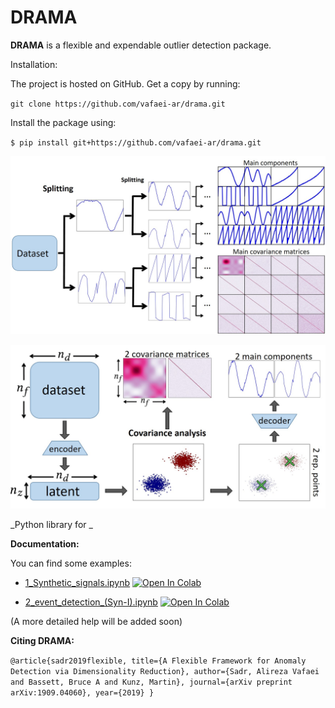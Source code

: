 DRAMA
=======

**DRAMA** is a flexible and expendable outlier detection package.


Installation:

The project is hosted on GitHub. Get a copy by running:

``git clone https://github.com/vafaei-ar/drama.git``

Install the package using:

``$ pip install git+https://github.com/vafaei-ar/drama.git``

<p align="center">
  <img src="./images/pipeline.jpg" width="800"/>
</p>


<p align="center">
  <img src="./images/splitting.jpg" width="700"/>
</p>


_Python library for _


**Documentation:** 

You can find some examples:

- [1_Synthetic_signals.ipynb](https://github.com/vafaei-ar/drama/blob/master/notebooks/1_Synthetic_signals.ipynb) [![Open In Colab](https://colab.research.google.com/assets/colab-badge.svg)](https://colab.research.google.com/github/vafaei-ar/drama/blob/master/notebooks/1_Synthetic_signals.ipynb)

- [2_event_detection_(Syn-I).ipynb](https://github.com/vafaei-ar/drama/blob/master/notebooks/2_event_detection_(Syn-I).ipynb) [![Open In Colab](https://colab.research.google.com/assets/colab-badge.svg)](https://colab.research.google.com/github/vafaei-ar/drama/blob/master/notebooks/2_event_detection_(Syn-I).ipynb)

(A more detailed help will be added soon)

**Citing DRAMA:** 

``
@article{sadr2019flexible,
  title={A Flexible Framework for Anomaly Detection via Dimensionality Reduction},
  author={Sadr, Alireza Vafaei and Bassett, Bruce A and Kunz, Martin},
  journal={arXiv preprint arXiv:1909.04060},
  year={2019}
}
``
